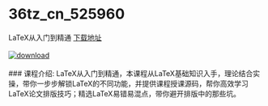 # 36tz_cn_525960
LaTeX从入门到精通
[下载地址](http://www.36tz.cn/article/525960 "下载地址")
<br/></br>[![download](http://36tz.cn/muke_img/2019_07_1-99-300x137.png "下载地址")](http://www.36tz.cn/article/525960 "下载地址")
<br/></br>### 课程介绍:
LaTeX从入门到精通，本课程从LaTeX基础知识入手，理论结合实操，带你一步步解锁LaTeX的不同功能，并提供课程授课源码，帮你高效学习LaTeX论文排版技巧；精选LaTeX易错易混点，带你避开排版中的那些坑。


